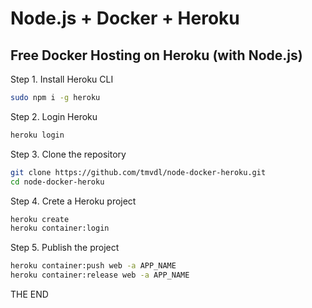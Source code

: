 # Node.js + Docker + Heroku

## Free Docker Hosting on Heroku (with Node.js)

Step 1. Install Heroku CLI

```sh
sudo npm i -g heroku
```

Step 2. Login Heroku

```sh
heroku login
```

Step 3. Clone the repository

```sh
git clone https://github.com/tmvdl/node-docker-heroku.git
cd node-docker-heroku
```

Step 4. Crete a Heroku project

```sh
heroku create
heroku container:login
```

Step 5. Publish the project

```sh
heroku container:push web -a APP_NAME
heroku container:release web -a APP_NAME
```

THE END
